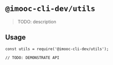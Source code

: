 # `@imooc-cli-dev/utils`

> TODO: description

## Usage

```
const utils = require('@imooc-cli-dev/utils');

// TODO: DEMONSTRATE API
```
